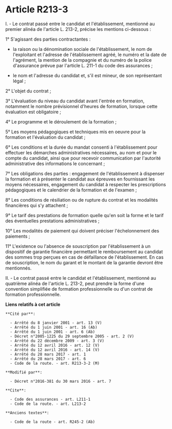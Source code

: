 # Article R213-3

I. - Le contrat passé entre le candidat et l'établissement, mentionné au premier alinéa de l'article L. 213-2, précise les
mentions ci-dessous : 

1° S'agissant des parties contractantes :

- la raison ou la dénomination sociale de l'établissement, le nom de l'exploitant et l'adresse de l'établissement agréé, le
numéro et la date de l'agrément, la mention de la compagnie et du numéro de la police d'assurance prévue par l'article L.
211-1 du code des assurances ;

- le nom et l'adresse du candidat et, s'il est mineur, de son représentant légal ; 

2° L'objet du contrat ; 

3° L'évaluation du niveau du candidat avant l'entrée en formation, notamment le nombre prévisionnel d'heures de formation,
lorsque cette évaluation est obligatoire ; 

4° Le programme et le déroulement de la formation ; 

5° Les moyens pédagogiques et techniques mis en oeuvre pour la formation et l'évaluation du candidat ; 

6° Les conditions et la durée du mandat consenti à l'établissement pour effectuer les démarches administratives nécessaires,
au nom et pour le compte du candidat, ainsi que pour recevoir communication par l'autorité administrative des informations le
concernant ; 

7° Les obligations des parties : engagement de l'établissement à dispenser la formation et à présenter le candidat aux
épreuves en fournissant les moyens nécessaires, engagement du candidat à respecter les prescriptions pédagogiques et le
calendrier de la formation et de l'examen ; 

8° Les conditions de résiliation ou de rupture du contrat et les modalités financières qui s'y attachent ; 

9° Le tarif des prestations de formation quelle qu'en soit la forme et le tarif des éventuelles prestations
administratives ; 

10° Les modalités de paiement qui doivent préciser l'échelonnement des paiements ; 

11° L'existence ou l'absence de souscription par l'établissement à un dispositif de garantie financière permettant le
remboursement au candidat des sommes trop perçues en cas de défaillance de l'établissement. En cas de souscription, le nom du
garant et le montant de la garantie devront être mentionnés.

II. - Le contrat passé entre le candidat et l'établissement, mentionné au quatrième alinéa de l'article L. 213-2, peut
prendre la forme d'une convention simplifiée de formation professionnelle ou d'un contrat de formation professionnelle.

**Liens relatifs à cet article**

	**Cité par**:

	  - Arrêté du 8 janvier 2001 - art. 13 (V)
	  - Arrêté du 1 juin 2001 - art. 16 (Ab)
	  - Arrêté du 1 juin 2001 - art. 6 (Ab)
	  - Décret n°2005-1225 du 29 septembre 2005 - art. 2 (V)
	  - Arrêté du 22 décembre 2009 - art. 3 (V)
	  - Arrêté du 12 avril 2016 - art. 12 (V)
	  - Arrêté du 12 avril 2016 - art. 14 (V)
	  - Arrêté du 28 mars 2017 - art. 1
	  - Arrêté du 28 mars 2017 - art. 6
	  - Code de la route. - art. R213-3-2 (M)

	**Modifié par**:

	  - Décret n°2016-381 du 30 mars 2016 - art. 7

	**Cite**:

	  - Code des assurances - art. L211-1
	  - Code de la route. - art. L213-2

	**Anciens textes**:

	  - Code de la route - art. R245-2 (Ab)
